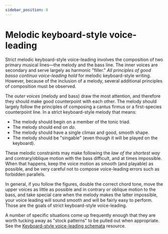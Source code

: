 ```yaml
---
sidebar_position: 8
---
```


# Melodic keyboard-style voice-leading

Strict melodic keyboard-style voice-leading involves the composition of two primary musical lines—the melody and the bass line. The inner voices are secondary and serve largely as harmonic "filler." _All principles of good basso continuo voice-leading hold_ for melodic keyboard-style writing. However, because of the inclusion of a melody, several additional principles of composition must be observed.

The _outer voices_ (melody and bass) draw the most attention, and therefore they should make good counterpoint with each other. The melody should largely follow the principles of composing a cantus firmus or a first-species counterpoint line. In a strict keyboard-style melody that means:

- The melody should begin on a member of the tonic triad.
- The melody should end on _do_.
- The melody should have a single climax and good, smooth shape.
- The melody should be "singable" (even though it will be played on the keyboard).

These melodic constraints may make following the _law of the shortest way_ and contrary/oblique motion with the bass difficult, and at times impossible. When that happens, keep the voice motion as smooth (and playable) as possible, and be very careful not to compose voice-leading errors such as forbidden parallels.

In general, if you follow the figures, double the correct chord tone, move the upper voices as little as possible and in contrary or oblique motion to the bass, and take special care when the melody makes the latter impossible, your voice leading will sound smooth and will be fairly easy to perform. Those are the goals of strict keyboard-style voice-leading.

A number of specific situations come up frequently enough that they are worth tucking away as "stock patterns" to be pulled out when appropriate. See the [Keyboard-style voice-leading schemata](KBVLschemata) resource.
